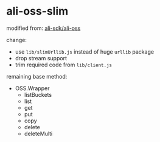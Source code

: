 # ali-oss-slim

modified from: [ali-sdk/ali-oss](https://github.com/ali-sdk/ali-oss)

change:
- use `lib/slimUrllib.js` instead of huge `urllib` package
- drop stream support
- trim required code from `lib/client.js`

remaining base method:
- OSS.Wrapper
  + listBuckets
  + list
  + get
  + put
  + copy
  + delete
  + deleteMulti
